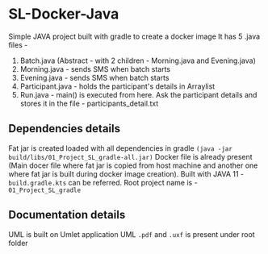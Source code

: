 # SL-Docker-Java
Simple JAVA project built with gradle to create a docker image
It has 5 .java files - 
1. Batch.java (Abstract - with 2 children - Morning.java and Evening.java)
2. Morning.java - sends SMS when batch starts
3. Evening.java - sends SMS when batch starts
4. Participant.java - holds the participant's details in Arraylist
5. Run.java - main() is executed from here. Ask the participant details and stores it in the file - participants_detail.txt
## Dependencies details
Fat jar is created loaded with all dependencies in gradle `(java -jar build/libs/01_Project_SL_gradle-all.jar)`
Docker file is already present (Main docer file where fat jar is copied from host machine and another one where fat jar is built during docker image creation). 
Built with JAVA 11 - `build.gradle.kts` can be referred. 
Root project name is - `01_Project_SL_gradle`
## Documentation details 
UML is built on Umlet application
UML `.pdf` and `.uxf` is present under root folder  
